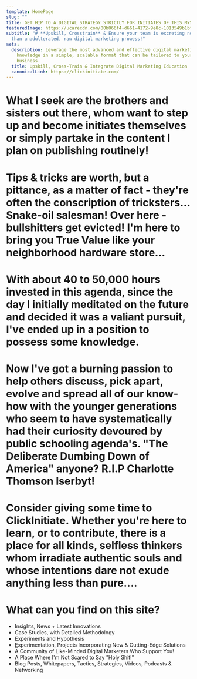 ```yaml
---
template: HomePage
slug: ""
title: GET HIP TO A DIGITAL STRATEGY STRICTLY FOR INITIATES OF THIS MYSTICAL ACADEMY
featuredImage: https://ucarecdn.com/00b066f4-d661-4172-9e8c-1013549b1bf5/-/preview/-/enhance/4/
subtitle: "# **Upskill, Crosstrain** & Ensure your team is excreting no less
  than unadulterated, raw digital marketing prowess!"
meta:
  description: Leverage the most advanced and effective digital marketing
    knowledge in a simple, scalable format that can be tailored to your
    business.
  title: Upskill, Cross-Train & Integrate Digital Marketing Education
  canonicalLink: https://clickinitiate.com/
---
```


# What I seek are the brothers and sisters out there, whom want to step up and become initiates themselves or simply partake in the content I plan on publishing routinely!

# Tips & tricks are worth, but a pittance, as a matter of fact - they're often the conscription of tricksters... Snake-oil salesman! Over here -  bullshitters get evicted! I'm here to bring you True Value like your neighborhood hardware store...



# With about 40 to 50,000 hours invested in this agenda, since the day I initially meditated on the future and decided it was a valiant pursuit, I've ended up in a position to possess some knowledge.

# Now I've got a burning passion to help others discuss, pick apart, evolve and spread all of our know-how with the younger generations who seem to have systematically had their curiosity devoured by public schooling agenda's. "The Deliberate Dumbing Down of America" anyone? R.I.P Charlotte Thomson Iserbyt!

# Consider giving some time to ClickInitiate. Whether you're here to learn, or to contribute, there is a place for all kinds, selfless thinkers whom irradiate authentic souls and whose intentions dare not exude anything less than pure....

# What can you find on this site?

* Insights, News + Latest Innovations
* Case Studies, with Detailed Methodology
* Experiments and Hypothesis
* [E](http://mailchimp.com)xperimentation, Projects Incorporating New & Cutting-Edge Solutions
* A Community of Like-Minded Digital Marketers Who Support You!
* A Place Where I'm Not Scared to Say "Holy Shit!"
* Blog Posts, Whitepapers, Tactics, Strategies, Videos, Podcasts & Networking